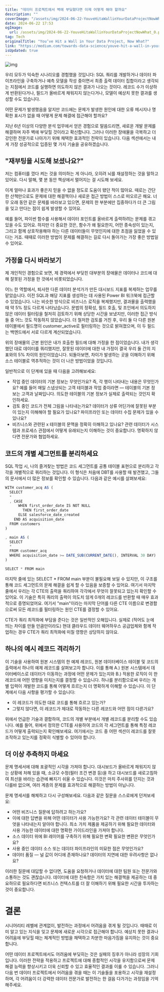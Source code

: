 ```yaml
---
title: "데이터 프로젝트에서 벽에 부딪혔다면 이제 어떻게 해야 할까요"
description: ""
coverImage: "/assets/img/2024-06-22-YouveHitaWallinYourDataProjectNowWhat_0.png"
date: 2024-06-22 17:53
ogImage: 
  url: /assets/img/2024-06-22-YouveHitaWallinYourDataProjectNowWhat_0.png
tag: Tech
originalTitle: "You’ve Hit a Wall in Your Data Project, Now What?"
link: "https://medium.com/towards-data-science/youve-hit-a-wall-in-your-data-project-now-what-6d206082e182"
isUpdated: true
---
```






![img](/assets/img/2024-06-22-YouveHitaWallinYourDataProjectNowWhat_0.png)

우리 모두가 익숙한 시나리오를 경험했을 것입니다: SQL 쿼리를 개발하거나 데이터 파이프라인을 구축하거나 예측 모델을 작성 중이면서 최종 출력 데이터 집합이라고 생각되는 지점에서 코드를 실행하면 의도하지 않은 결과가 나오는 것이다. 레코드 수가 이상하게 반환된다거나, 필드가 올바르게 채워지지 않는다거나, 모델이 예상치 못한 결과를 생성할 수도 있습니다.

어떤 문제가 발생했음을 알지만 코드에는 문제가 발생한 원인에 대한 오류 메시지나 명확한 표시가 없을 때 어떻게 문제 해결에 접근해야 할까요? 

지난 6년 이상의 다양한 분석 업무에서 얻은 경험으로 말씀드리면, 새로운 개발 문제를 해결하며 자주 벽에 부딪힐 것이라고 확신합니다. 그러나 이러한 장애물을 극복하고 더 강인한 전문가로 나아가기 위해 채택한 효과적인 전략이 있습니다. 다음 섹션에서는 내게 가장 성공적으로 입증된 몇 가지 기술을 공유하겠습니다.

<div class="content-ad"></div>

## "재부팅을 시도해 보셨나요?"

저는 컴퓨터를 껐다 켜는 것을 의미하는 게 아니라, 오히려 뇌를 재설정하는 것을 말하고 있어요. 다시 말해, 몇 분 동안 책상에서 멀어지는 걸 시도해 보세요.

이게 얼마나 효과가 좋은지 믿을 수 없을 정도로 도움이 됐던 적이 많아요. 때로는 간단한 산책만으로도 문제에 대한 해결책이나 새로운 접근 방법이 스스로 떠오르곤 해요. 너무 오래 동안 같은 문제를 바라보고 있으면, 문제의 한 부분에만 집중하다가 더 큰 그림을 잊고 만다는 점이 쉽게 발생할 수 있어요.

예를 들어, 파이썬 함수를 사용해서 데이터 포인트를 올바르게 출력하려는 문제를 겪고 있을 수도 있어요. 하지만 더 중요한 것은, 함수가 왜 필요한지, 어떤 종속성이 있는지, 그리고 함께 상호작용해야 하는 다른 데이터들이 무엇인지에 대한 초점을 잃었을 수 있다는 거죠. 때때로 이러한 방법이 문제를 해결하는 길로 다시 돌아가는 가장 좋은 방법일 수 있어요.

<div class="content-ad"></div>

## 가정을 다시 바라보기

제 개인적인 경험으로 보면, 제 경력에서 부딪힌 대부분의 장애물은 데이터나 코드에 대해 잘못된 가정을 한 것에서 비롯되었습니다.

어느 한 역할에서, 퇴사한 다른 데이터 분석가가 만든 대시보드 지표를 복제하는 업무를 맡았습니다. 이전 SQL과 해당 지표를 생성하는 데 사용된 Power BI 워크북에 접근할 수 있었습니다. 나는 비슷한 방식으로 비즈니스 로직을 복제했지만, 결과물을 출력했을 때 약 5% 정도 다르게 나타났습니다. 문법의 정확성, 필드 호출, 및 조인에서 의도하지 않은 데이터 필터링을 철저히 검토하기 위해 상당한 시간을 보냈지만, 이러한 접근 방식들 중 어느 것도 작동하지 않았습니다. 더 철저한 검토를 거친 후, 우리 둘 다 다른 원본 테이블에서 필드명이 customer_active로 필터링하는 것으로 밝혀졌으며, 이 두 필드는 백엔드에서 서로 다르게 계산되었습니다.

위의 장애물의 근본 원인은 내가 호출한 필드에 대해 가정을 한 점이었습니다. 내가 생각했던 대로 데이터를 쿼리했지만, 잘못된 데이터에 대한 내 가정이 결국 우리 둘 간의 지표와의 5% 차이의 원인이었습니다. 되돌아보면, 차이가 발생하는 곳을 이해하기 위해 소스 테이블로 역추적하는 것이 더 나은 방법이었을 것입니다.

<div class="content-ad"></div>

일반적으로 이 단계에 있을 때 다음을 고려해보세요:

- 작업 중인 데이터의 기본 정보는 무엇인가요? 즉, 각 행이 나타내는 내용은 무엇인가요? 예를 들어 매일 스냅샷되는 고객 테이블과 작업 중이라면 — 테이블의 기본 정보는 고객과 날짜입니다. 의도한 테이블의 기본 정보가 실제로 출력되는 것인지 확인하세요.
- 검토 중인 코드가 전체 그림을 나타내는가요? 데이터가 상류 어딘가에 잘못된 부분이 있는지 이해해야 할 필요가 있나요? 파이프라인 또는 데이터 수집 문제가 있을 수 있나요?
- 비즈니스와 관련된 x 테이블의 문맥을 정확히 이해하고 있나요? 관련 데이터가 시스템과 프로세스 관점에서 어떻게 유래되는지 이해하는 것이 중요합니다. 명확하지 않다면 전문가와 협업하세요.

## 코드의 개별 세그먼트를 분리하세요

SQL 작업 시, 나의 즐겨찾는 방법은 코드 세그먼트를 공통 테이블 표현으로 분리하고 각각을 개별적으로 쿼리하는 것입니다. 이 형식은 처음에 DBT를 사용할 때 발견했고, 그들의 문서에서 더 많은 정보를 확인할 수 있습니다. 다음과 같은 예시를 살펴보세요:

<div class="content-ad"></div>

```js
WITH customer_acq AS (
  SELECT
  *
  , CASE
      WHEN first_order_date IS NOT NULL
        THEN first_order_date
      ELSE salesforce_date_created
    END AS acquisition_date
  FROM customers
)

, main AS (
  SELECT
  *
  FROM customer_acq
  WHERE acquisition_date >= DATE_SUB(CURRENT_DATE(), INTERVAL 30 DAY)
)

SELECT * FROM main
```

마지막 줄에 있는 SELECT * FROM main 부분이 불필요해 보일 수 있지만, 이 구조를 통해 코드 세그먼트의 문제 해결을 쉽게 할 수 있음을 보증할 수 있어요. 여기서 마지막 줄에서 우리는 각 CTE의 출력을 쿼리하여 각각에서 무엇이 잘못되고 있는지 확인할 수 있어요. 이 기술은 특히 쿼리의 출력이 의도치 않게 0개의 레코드를 반환할 때 매우 효과적으로 증명되었어요. 여기서 "main"이라는 마지막 단어를 다른 CTE 이름으로 변경함으로써 모든 레코드를 필터링하는 원인 CTE를 결정할 수 있어요.

CTE가 쿼리 최적화에 부담을 준다는 것은 일반적인 오해입니다. 실제로 (적어도 눈에 띄는 차이를 만들 만큼만이라도) 현대 클라우드 데이터 웨어하우스 공급업체와 함께 작업하는 경우 CTE가 쿼리 최적화에 미칠 영향은 상당하지 않아요.

## 하나의 예시 레코드 격리하기


<div class="content-ad"></div>

이 기술을 사용하여 원본 시스템의 한 예제 레코드, 원본 데이터베이스 테이블 및 코드의 출력에서 하나의 예제 레코드를 살펴보고자 합니다. 이를 통해 A.) 원본 시스템에서 데이터베이스로 데이터가 이동하는 과정에 어떤 문제가 있는지와 B.) 적용한 로직이 이 한 레코드에 어떤 영향을 미치는지를 결정할 수 있습니다. 하나를 분리함으로써 우리는 개별 입력이 개발한 코드를 통해 어떻게 흐르는지 더 명확하게 이해할 수 있습니다. 이 단계에서 다음 사항을 평가할 수 있습니다:

- 이 레코드가 의도한 대로 코드를 통해 흐르고 있는가?
- 그렇지 않다면, 이 레코드가 제대로 작동하는 다른 레코드와 어떤 점이 다른가요?

위에서 언급한 기술과 결합하여, 코드의 개별 부분에서 개별 레코드를 분리할 수도 있습니다. 예를 들어, 위에서 정의한 CTE를 사용하여 코드의 각 세그먼트를 통해 특정 레코드가 어떻게 출력되는지 확인해보세요. 여기에서는 코드 중 어떤 섹션이 레코드를 잘못 조작하고 있는지를 정확히 식별할 수 있어야 합니다.

## 더 이상 추측하지 마세요

<div class="content-ad"></div>

문제 명세서에 대해 포괄적인 시각을 가져야 합니다. 대시보드가 올바르게 채워지지 않는 상황에 처해 있을 때, 소규모 수정(필터 조건 변경 등)을 하고 대시보드를 새로고침하여 최선을 바라는 습관에 빠지기 쉬울 수 있습니다. 이것은 마치 주사위를 던지는 것과 다를바 없으며, 여러 계층의 문제를 효과적으로 해결하는 방법이 아닙니다.

문제 명세서를 해체하고 다시 구성해보세요. 다음과 같은 질문을 스스로에게 던져보세요:

- 어떤 비즈니스 질문에 답하려고 하는가요?
- 이에 대한 답변을 위해 어떤 데이터가 사용 가능한가요? 각 관련 데이터 테이블이 무엇을 나타내는지 알아야 합니다. 최소 가치 제품을 제공하기 위해 필요한 데이터와 사용 가능한 데이터에 대한 명확한 가이드라인을 가져야 합니다.
- 소스 데이터 위에 BI 레이어를 구축하기 위해 필요한 변확 필요한 변환은 무엇인가요?
- 사용 중인 데이터 소스 또는 데이터 파이프라인의 미묘한 점은 무엇인가요?
- 데이터 품질 — 널 값이 어디에 존재하나요? 데이터의 지연에 대한 우려사항은 없나요?

이러한 질문에 대답할 수 없다면, 도움을 요청하거나 데이터에 대한 팀원 또는 전문가와 소통하는 것도 괜찮습니다. 데이터에 대한 친숙함은 가치 있는 해결책을 제공하는 데 중요하므로 필요하다면 비즈니스 컨텍스트를 더 잘 이해하기 위해 필요한 시간을 투자하는 것이 중요합니다.

<div class="content-ad"></div>

# 결론

시니어리티 레벨에 관계없이, 발전하는 과정에서 어려움을 겪게 될 것입니다. 때때로 이미 알고 있는 지식을 잊고 문제에 새로운 시각으로 접근해야 합니다. 예상치 못한 결과나 어려움에 부딪힐 때는 체계적인 방법을 채택하고 차분한 마음가짐을 유지하는 것이 중요합니다.

어떤 데이터 프로젝트에서도 어려움에 부딪히는 것은 실패의 징후가 아니라 성장의 기회입니다. 이러한 전략을 적용하고 프로젝트에 대해 종합적인 시각을 유지함으로써 문제 해결 능력을 향상시키고 더욱 신뢰할 수 있고 효율적인 결과를 이룰 수 있습니다. 그러니 다음 번 데이터 프로젝트에서 어려움을 겪을 때는 이 기술들을 포용하고 시각을 재설정하며, 각 어려움이 더 강력한 데이터 전문가로 발전하는 한 걸음 다가가는 과정임을 기억해주세요.